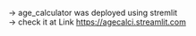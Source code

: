 -> age_calculator was deployed using stremlit <br>
-> check it at Link https://agecalci.streamlit.com
